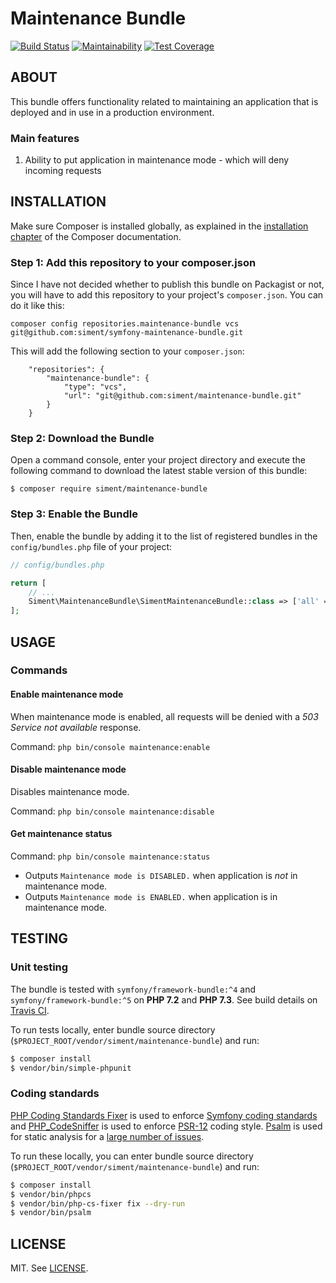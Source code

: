 # Maintenance Bundle #

[![Build Status](https://travis-ci.com/siment/maintenance-bundle.svg?branch=master)](https://travis-ci.com/siment/maintenance-bundle)
[![Maintainability](https://api.codeclimate.com/v1/badges/ea0d42491249939be766/maintainability)](https://codeclimate.com/github/siment/symfony-maintenance-bundle/maintainability)
[![Test Coverage](https://api.codeclimate.com/v1/badges/ea0d42491249939be766/test_coverage)](https://codeclimate.com/github/siment/symfony-maintenance-bundle/test_coverage)

## ABOUT ##

This bundle offers functionality related to maintaining an application that is deployed 
and in use in a production environment.

### Main features ###

1. Ability to put application in maintenance mode - which will deny incoming requests

## INSTALLATION ##

Make sure Composer is installed globally, as explained in the
[installation chapter](https://getcomposer.org/doc/00-intro.md)
of the Composer documentation.

### Step 1: Add this repository to your composer.json ###

Since I have not decided whether to publish this bundle on Packagist or not, you will
have to add this repository to your project's `composer.json`. You can do it like this:

`composer config repositories.maintenance-bundle vcs git@github.com:siment/symfony-maintenance-bundle.git`

This will add the following section to your `composer.json`:

```
    "repositories": {
        "maintenance-bundle": {
            "type": "vcs",
            "url": "git@github.com:siment/maintenance-bundle.git"
        }
    }
```

### Step 2: Download the Bundle ###

Open a command console, enter your project directory and execute the following command
to download the latest stable version of this bundle:

```console
$ composer require siment/maintenance-bundle
```

### Step 3: Enable the Bundle ###

Then, enable the bundle by adding it to the list of registered bundles in the
`config/bundles.php` file of your project:

```php
// config/bundles.php

return [
    // ...
    Siment\MaintenanceBundle\SimentMaintenanceBundle::class => ['all' => true],
];
```

## USAGE ##

### Commands ###

#### Enable maintenance mode ####

When maintenance mode is enabled, all requests will be denied with a *503 Service not available*
response.

Command: `php bin/console maintenance:enable`

#### Disable maintenance mode ####

Disables maintenance mode.

Command: `php bin/console maintenance:disable`

#### Get maintenance status ####

Command: `php bin/console maintenance:status`

- Outputs `Maintenance mode is DISABLED.` when application is *not* in maintenance mode.
- Outputs `Maintenance mode is ENABLED.` when application is in maintenance mode.

## TESTING ##

### Unit testing ###

The bundle is tested with `symfony/framework-bundle:^4` and `symfony/framework-bundle:^5`
on **PHP 7.2** and **PHP 7.3**. See build details on
[Travis CI](https://travis-ci.com/siment/symfony-maintenance-bundle).

To run tests locally, enter bundle source directory 
(`$PROJECT_ROOT/vendor/siment/maintenance-bundle`) and run:

```bash
$ composer install
$ vendor/bin/simple-phpunit
```

### Coding standards ###

[PHP Coding Standards Fixer](https://github.com/FriendsOfPHP/PHP-CS-Fixer) is used to enforce
[Symfony coding standards](https://symfony.com/doc/current/contributing/code/standards.html) and
[PHP_CodeSniffer](https://github.com/squizlabs/PHP_CodeSniffer) is used to enforce 
[PSR-12](https://www.php-fig.org/psr/psr-12/) coding style. [Psalm](https://github.com/vimeo/psalm) 
is used for static analysis for a
[large number of issues](https://github.com/vimeo/psalm/blob/master/docs/running_psalm/issues.md).

To run these locally, you can enter 
bundle source directory (`$PROJECT_ROOT/vendor/siment/maintenance-bundle`) and run:

```bash
$ composer install
$ vendor/bin/phpcs
$ vendor/bin/php-cs-fixer fix --dry-run
$ vendor/bin/psalm
```

## LICENSE ##

MIT. See [LICENSE](LICENSE).